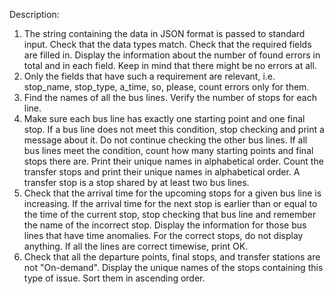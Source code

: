 Description:
1. The string containing the data in JSON format is passed to standard input. Check that the data types match. Check that the required fields are filled in. Display the information about the number of found errors in total and in each field. Keep in mind that there might be no errors at all.
2. Only the fields that have such a requirement are relevant, i.e. stop_name, stop_type, a_time, so, please, count errors only for them.
3. Find the names of all the bus lines. Verify the number of stops for each line.
4. Make sure each bus line has exactly one starting point and one final stop. If a bus line does not meet this condition, stop checking and print a message about it. Do not continue checking the other bus lines. If all bus lines meet the condition, count how many starting points and final stops there are. Print their unique names in alphabetical order. Count the transfer stops and print their unique names in alphabetical order. A transfer stop is a stop shared by at least two bus lines.
5. Check that the arrival time for the upcoming stops for a given bus line is increasing. If the arrival time for the next stop is earlier than or equal to the time of the current stop, stop checking that bus line and remember the name of the incorrect stop. Display the information for those bus lines that have time anomalies. For the correct stops, do not display anything. If all the lines are correct timewise, print OK.
6. Check that all the departure points, final stops, and transfer stations are not "On-demand".
Display the unique names of the stops containing this type of issue. Sort them in ascending order.